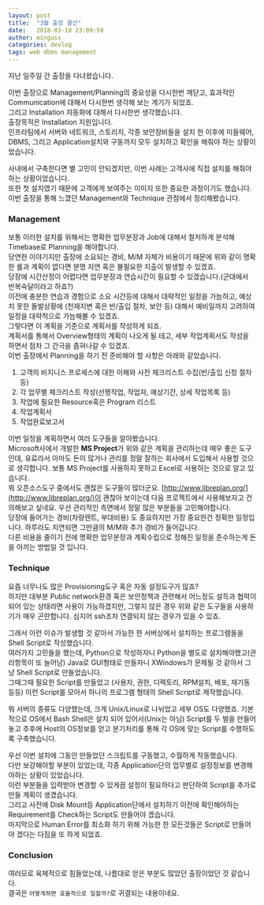 ```yaml
---
layout: post
title:  "3월 출장 결산"
date:   2018-03-10 23:09:59
author: minguss
categories: devlog
tags: web dbms management
---
```


지난 일주일 간 출장을 다녀왔습니다.  

이번 출장으로 Management/Planning의 중요성을 다시한번 깨닫고, 효과적인 Communication에 대해서 다시한번 생각해 보는 계기가 되었죠.  
그리고 Installation 자동화에 대해서 다시한번 생각했습니다.  
출장목적은 Installation 지원입니다.  
인프라팀에서 서버와 네트워크, 스토리지, 각종 보안장비들을 설치 한 이후에 미들웨어, DBMS, 그리고 Application설치와 구동까지 모두 설치하고 확인을 해줘야 하는 상황이었습니다.  

사내에서 구축한다면 별 고민이 안되겠지만, 이번 사례는 고객사에 직접 설치를 해줘야 하는 상황이었습니다.  
또한 첫 설치였기 때문에 고객에게 보여주는 이미지 또한 중요한 과정이기도 했습니다.  
이번 출장을 통해 느꼈던 Management와 Technique 관점에서 정리해봤습니다.  

### Management
보통 이러한 설치를 위해서는 명확한 업무분장과 Job에 대해서 철저하게 분석해 Timebase로 Planning을 해야합니다.  
당연한 이야기지만 출장에 소요되는 경비, M/M 자체가 비용이기 때문에 위와 같이 명확한 롤과 계획이 없다면 분명 지연 혹은 불필요한 지출이 발생할 수 있겠죠.  
당장에 시간산정이 어렵다면 업무분장과 연습시간이 필요할 수 있겠습니다.(군대에서 반복숙달이라고 하죠?)  
이전에 충분한 연습과 경험으로 소요 시간등에 대해서 대략적인 일정을 가늠하고, 예상치 못한 돌발상황에 (천재지변 혹은 반/출입 절차, 보안 등) 대해서 예비일까지 고려하여 일정을 대략적으로 가늠해볼 수 있겠죠.  
그렇다면 이 계획을 기준으로 계획서를 작성하게 되죠.  
계획서를 통해서 Overview형태의 계획이 나오게 될 테고, 세부 작업계획서도 작성을 하면서 점차 그 간극을 좁혀나갈 수 있겠죠.  
이번 출장에서 Planning을 하기 전 준비해야 할 사항은 아래와 같았습니다.  
1. 고객의 비지니스 프로세스에 대한 이해와 사전 체크리스트 수집(반/출입 신청 절차 등)
2. 각 업무별 체크리스트 작성(선행작업, 작업자, 예상기간, 상세 작업목록 등)
3. 작업에 필요한 Resource혹은 Program 리스트
4. 작업계획서
5. 작업완료보고서

이번 일정을 계획하면서 여러 도구들을 알아봤습니다.  
Microsoft사에서 개발한 **MS Project**가 위와 같은 계획을 관리하는데 매우 좋은 도구인데, 유료라서 아마도 돈이 많거나 관리를 정말 잘하는 회사에서 도입해서 사용할 것으로 생각합니다. 보통 MS Project를 사용하지 못하고 Excel로 사용하는 것으로 알고 있습니다.  
뭐 오픈소스도구 중에서도 괜찮은 도구들이 많더군요. [http://www.libreplan.org/](http://www.libreplan.org/)이 괜찮아 보이는데 다음 프로젝트에서 사용해보자고 건의해보고 싶네요.
우선 관리적인 측면에서 정말 많은 부분들을 고민해야합니다.  
당장에 들어가는 경비(차량렌트, 부대비용) 도 중요하지만 가장 중요한건 정확한 일정입니다. 하루라도 지연되면 그만큼의 M/M와 추가 경비가 들어갑니다.  
다른 비용을 줄이기 전에 명확한 업무분장과 계획수립으로 정해진 일정을 준수하는게 돈을 아끼는 방법일 것 입니다.

### Technique
요즘 너무나도 많은 Provisioning도구 혹은 자동 설정도구가 많죠?   
하지만 대부분 Public network환경 혹은 보안정책과 관련해서 어느정도 설득과 협력이 되어 있는 상태라면 사용이 가능하겠지만, 그렇지 않은 경우 위와 같은 도구들을 사용하기가 매우 곤란합니다. 심지어 ssh조차 연결되지 않는 경우가 있을 수 있죠.  

그래서 이런 이슈가 발생할 것 같아서 가능한 한 서버상에서 설치하는 프로그램들을 Shell Script로 작성했습니다.  
여러가지 고민들을 했는데, Python으로 작성하자니 Python을 별도로 설치해야했고(관리항목이 또 늘어남) Java로 GUI형태로 만들자니 XWindows가 문제될 것 같아서 그냥 Shell Script로 만들었습니다.  
그때그때 필요한 Script를 만들었고 (사용자, 권한, 디렉토리, RPM설치, 배포, 재기동 등등) 이런 Script를 모아서 하나의 프로그램 형태의 Shell Script로 제작했습니다.  

뭐 서버의 종류도 다양했는데, 크게 Unix/Linux로 나뉘었고 세부 OS도 다양했죠. 
기본적으로 OS에서 Bash Shell은 설치 되어 있어서(Unix는 아님) Script를 두 벌을 만들어 놓고 추후에 Host의 OS정보를 얻고 분기처리를 통해 각 OS에 맞는 Script를 수행하도록 구축했습니다.  

우선 이번 설치에 그동안 만들었던 스크립트를 구동했고, 수월하게 작동했습니다.  
다만 보강해야할 부분이 있었는데, 각종 Application단의 업무별로 설정정보를 변경해야하는 상황이 있었습니다.  
이런 부분들을 입력받아 변경할 수 있게끔 설정이 필요하다고 판단하여 Script를 추가로 만들 계획이 생겼습니다.  
그리고 사전에 Disk Mount등 Application단에서 설치하기 이전에 확인해야하는 Requirement를 Check하는 Script도 만들어야 겠습니다.  
마지막으로 Human Error를 최소화 하기 위해 가능한 한 모든것들은 Script로 만들어야 겠다는 다짐을 또 하게 되었죠.  

### Conclusion
여러모로 육체적으로 힘들었는데, 나름대로 얻은 부분도 많았던 출장이었던 것 같습니다.  
결국은 `어떻게하면 효율적으로 일할까?`로 귀결되는 내용이네요. 